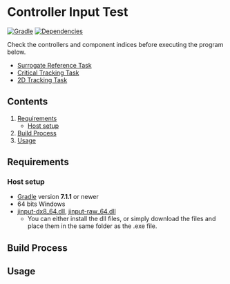 # Controller Input Test

[![Gradle](https://img.shields.io/badge/-gradle-02303A?style=flat&logo=gradle&link=https://gradle.org/)](https://gradle.org/)
[![Dependencies](https://img.shields.io/badge/dependencies-jinput-brightgreen?style=flat&link=https://github.com/jinput/jinput)](https://github.com/jinput/jinput)

Check the controllers and component indices before executing the program below.
* [Surrogate Reference Task](https://github.com/ytbeom/surrogate-reference-task)
* [Critical Tracking Task](https://github.com/ytbeom/critical-tracking-task)
* [2D Tracking Task](https://github.com/ytbeom/2D-tracking-task)

## Contents
1. [Requirements](#requirements)
   * [Host setup](#host-setup)
2. [Build Process](#build-process)
3. [Usage](#usage)

## Requirements

### Host setup
* [Gradle](https://gradle.org/install/) version **7.1.1** or newer
* 64 bits Windows
* [jinput-dx8_64.dll](https://kp.error-dll.info/file/jinput-dx8_64dll), [jinput-raw_64.dll](https://kp.error-dll.info/file/jinput-raw_64dll)
  * You can either install the dll files, or simply download the files and place them in the same folder as the .exe file.

## Build Process

## Usage




